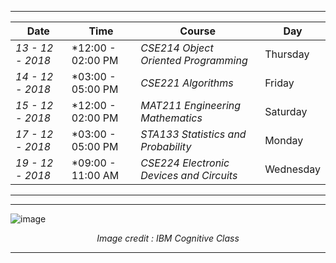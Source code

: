 ***

| Date            | Time              |Course                                  |  Day|
| ------          | -----             | -----                                  |-----|
| *13 - 12 - 2018*  |  *12:00 - 02:00 PM | *CSE214 Object Oriented Programming*   | Thursday|
| *14 - 12 - 2018*  |  *03:00 - 05:00 PM | *CSE221 Algorithms*                 | Friday|
| *15 - 12 - 2018*  |  *12:00 - 02:00 PM | *MAT211 Engineering Mathematics*        |Saturday|
|  *17 - 12 - 2018* |  *03:00 - 05:00 PM | *STA133 Statistics and Probability*     |Monday|
| *19 - 12 - 2018*  |  *09:00 - 11:00 AM | *CSE224 Electronic Devices and Circuits* |Wednesday|

***

***

![image](https://user-images.githubusercontent.com/35966401/49700090-5ae7a780-fc04-11e8-922b-2ced8c7a5564.png)<p align='center'> *Image credit : IBM Cognitive Class* </p>

***
